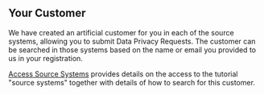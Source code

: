 ## Your Customer

We have created an artificial customer for you in each of the source systems, allowing you to submit Data Privacy Requests. The customer can be searched in those systems based on the name or email you provided to us in your registration. 

[Access Source Systems](../00_Setup/00_Access_Source_Systems.md) provides details on the access to the tutorial "source systems" together with details of how to search for this customer.